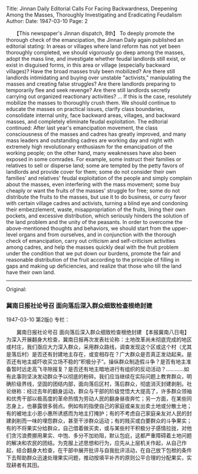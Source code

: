 Title: Jinnan Daily Editorial Calls For Facing Backwardness, Deepening Among the Masses, Thoroughly Investigating and Eradicating Feudalism
Author:
Date: 1947-03-10
Page: 2

　　【This newspaper's Jinnan dispatch, 8th】 To deeply promote the thorough check of the emancipation, the Jinnan Daily again published an editorial stating: In areas or villages where land reform has not yet been thoroughly completed, we should vigorously go deep among the masses, adopt the mass line, and investigate whether feudal landlords still exist, or exist in disguised forms, in this area or village (especially backward villages)? Have the broad masses truly been mobilized? Are there still landlords intimidating and buying over unstable "activists," manipulating the masses and creating false struggles? Are there landlords preparing to temporarily flee and seek revenge? Are there still landlords secretly carrying out organized reactionary activities? ... If this is the case, resolutely mobilize the masses to thoroughly crush them. We should continue to educate the masses on practical issues, clarify class boundaries, consolidate internal unity, face backward areas, villages, and backward masses, and completely eliminate feudal exploitation. The editorial continued: After last year's emancipation movement, the class consciousness of the masses and cadres has greatly improved, and many mass leaders and outstanding cadres are working day and night with extremely high revolutionary enthusiasm for the emancipation of the working people; on the other hand, many weaknesses have also been exposed in some comrades. For example, some instruct their families or relatives to sell or disperse land; some are tempted by the petty favors of landlords and provide cover for them; some do not consider their own families' and relatives' feudal exploitation of the people and simply complain about the masses, even interfering with the mass movement; some buy cheaply or want the fruits of the masses' struggle for free; some do not distribute the fruits to the masses, but use it to do business, or curry favor with certain village cadres and activists, turning a blind eye and condoning their embezzlement, waste, misappropriation of the fruits, lining their own pockets, and excessive distribution, which seriously hinders the solution of the land problem and the unity of the peasants. In order to overcome the above-mentioned thoughts and behaviors, we should start from the upper-level organs and from ourselves, and in conjunction with the thorough check of emancipation, carry out criticism and self-criticism activities among cadres, and help the masses quickly deal with the fruit problem under the condition that we put down our burdens, promote the fair and reasonable distribution of the fruit according to the principle of filling in gaps and making up deficiencies, and realize that those who till the land have their own land.



<hr /> 

Original: 


### 冀南日报社论号召  面向落后深入群众细致检查根绝封建

1947-03-10
第2版()
专栏：

　　冀南日报社论号召
    面向落后深入群众细致检查根绝封建
    【本报冀南八日电】为深入开展翻身大检查，冀南日报再次发表社论称：土地改革尚未彻底完成的地区或村庄，我们亟应大力深入群众，采用群众路线，调查发现这个区或这个村（尤其是落后村）是否还有封建地主存在，或变相存在？广大群众是否真正发动起来。是否还有地主威吓收买立场不稳的“积极分子”。操纵群众制造假斗争？是否有地主准备暂时远走高飞寻隙报复？是否还有地主暗地进行有组织的反动活动？…………如有此事则坚决发动群众予以彻底的粉碎。我们应当继续在实际问题上教育群众，明确阶级界线，坚固的团结内部，面向落后区村，落后群众，彻底消灭封建剥削。社论继称：经过去年的翻身运动，群众与干部的阶级觉悟大大提高了，许多群众领袖和优秀干部以极高度的革命热情为劳动人民的翻身昼夜奔忙；另一方面，在某些同志身上，也暴露很多弱点。例如有的指使自己的家庭或亲友出卖土地或分散土地；有的被地主小恩小惠所诱惑而为地主打掩护；有的不考虑自己家庭亲友对人民的封建剥削而一味的埋怨群众，甚至干涉群众运动；有的贱买或白要群众的斗争果实；有的不将果实分给群众，自己借着做买卖，或与某些村干积极分子感情拉拢，对他们贪污浪费挪用果实、中饱、多分不加劝阻，默认包庇，这都严重障碍着土地问题的解决和农民的团结。为克服上述思想和行为，应先从上层机关作起，从自己作起，结合翻身大检查，在干部中展开批评与自我批评活动，在自己放下包袱的条件下去帮助群众迅速处理果实问题，推动按填平补齐的原则公平合理的分配果实，实现耕者有其田。

